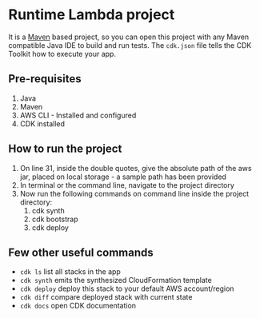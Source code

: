 # Runtime Lambda project


It is a [Maven](https://maven.apache.org/) based project, so you can open this project with any Maven compatible Java IDE to build and run tests.
The `cdk.json` file tells the CDK Toolkit how to execute your app.

## Pre-requisites
1) Java
2) Maven
3) AWS CLI - Installed and configured
4) CDK installed

## How to run the project
1) On line 31, inside the double quotes, give the absolute path of the aws jar, placed on local storage - a sample path has been provided
2) In terminal or the command line, navigate to the project directory
3) Now run the following commands on command line inside the project directory:
    1) cdk synth
    2) cdk bootstrap 
    3) cdk deploy 

## Few other useful commands
* `cdk ls`          list all stacks in the app
 * `cdk synth`       emits the synthesized CloudFormation template
 * `cdk deploy`      deploy this stack to your default AWS account/region
 * `cdk diff`        compare deployed stack with current state
 * `cdk docs`        open CDK documentation

